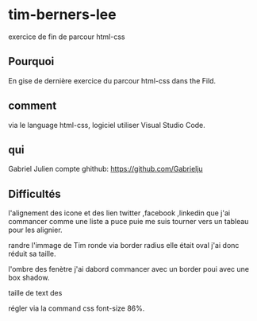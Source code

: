 # tim-berners-lee
exercice de fin de parcour html-css
## Pourquoi
En gise de dernière exercice du parcour html-css dans the Fild.
## comment
via le language html-css, logiciel utiliser Visual Studio Code.
## qui
Gabriel Julien compte ghithub: https://github.com/Gabrielju
## Difficultés

l'alignement des icone et des lien twitter ,facebook ,linkedin que j'ai commancer comme une liste a puce  puie me suis tourner vers un tableau pour les alignier.

randre l'immage de Tim ronde via border radius elle était oval j'ai donc réduit sa taille.

l'ombre des fenètre j'ai dabord commancer avec un border poui avec une box shadow.

taille de text des <p> régler via la command css font-size 86%.